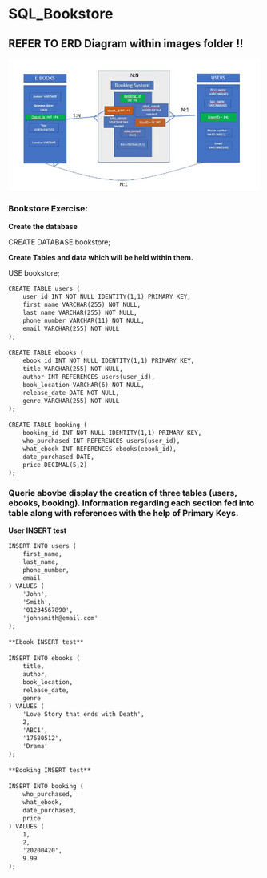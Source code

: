 # SQL_Bookstore

## **REFER TO ERD Diagram within images folder !!**

![image](images/ERD1.JPG)

### Bookstore Exercise:

**Create the database**

CREATE DATABASE bookstore;

**Create Tables and data which will be held within them.**

USE bookstore;
 
```
CREATE TABLE users (
    user_id INT NOT NULL IDENTITY(1,1) PRIMARY KEY,
    first_name VARCHAR(255) NOT NULL,
    last_name VARCHAR(255) NOT NULL,
    phone_number VARCHAR(11) NOT NULL,
    email VARCHAR(255) NOT NULL
);

CREATE TABLE ebooks (
    ebook_id INT NOT NULL IDENTITY(1,1) PRIMARY KEY,
    title VARCHAR(255) NOT NULL,
    author INT REFERENCES users(user_id),
    book_location VARCHAR(6) NOT NULL,
    release_date DATE NOT NULL,
    genre VARCHAR(255) NOT NULL
);

CREATE TABLE booking (
    booking_id INT NOT NULL IDENTITY(1,1) PRIMARY KEY,
    who_purchased INT REFERENCES users(user_id),
    what_ebook INT REFERENCES ebooks(ebook_id),
    date_purchased DATE,
    price DECIMAL(5,2)
);
```
### Querie abovbe display the creation of three tables (users, ebooks, booking). Information regarding each section fed into table along with references with the help of Primary Keys.

**User INSERT test**
```
INSERT INTO users (
    first_name,
    last_name,
    phone_number,
    email
) VALUES (
    'John',
    'Smith',
    '01234567890',
    'johnsmith@email.com'
);

**Ebook INSERT test**

INSERT INTO ebooks (
    title,
    author,
    book_location,
    release_date,
    genre
) VALUES (
    'Love Story that ends with Death',
    2,
    'ABC1',
    '17680512',
    'Drama'
);

**Booking INSERT test**

INSERT INTO booking (
    who_purchased,
    what_ebook,
    date_purchased,
    price
) VALUES (
    1,
    2,
    '20200420',
    9.99
);
```
